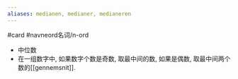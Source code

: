 ```yaml
---
aliases: medianen, medianer, medianeren
---
```

#card #navneord名词/n-ord 
- 中位数
- 在一组数字中, 如果数字个数是奇数, 取最中间的数, 如果是偶数, 取最中间两个数的[[gennemsnit]]. 
